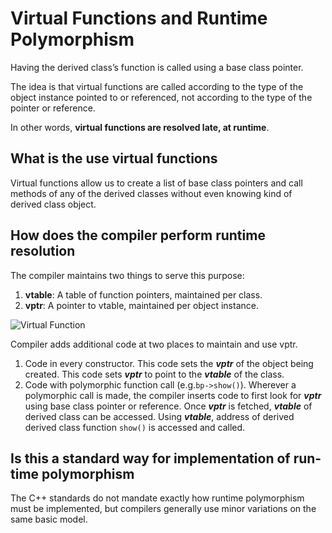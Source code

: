 # Virtual Functions and Runtime Polymorphism
Having the derived class’s function is called using a base class pointer.

The idea is that virtual functions are called according to the type of the object instance 
pointed to or referenced, not according to the type of the pointer or reference.

In other words, **virtual functions are resolved late, at runtime**.

## What is the use virtual functions
Virtual functions allow us to create a list of base class pointers and call methods of any of the derived classes without even knowing kind of derived class object. 

## How does the compiler perform runtime resolution
The compiler maintains two things to serve this purpose:
1. **vtable**: A table of function pointers, maintained per class.
1. **vptr**: A pointer to vtable, maintained per object instance.

![Virtual Function](VirtualFunction.png)

Compiler adds additional code at two places to maintain and use vptr.
1. Code in every constructor. This code sets the **_vptr_** of the object being created. This 
code sets **_vptr_** to point to the **_vtable_** of the class.
1. Code with polymorphic function call (e.g.`bp->show()`). Wherever a polymorphic call is made, 
the compiler inserts code to first look for **_vptr_** using base class pointer or reference. 
Once **_vptr_** is fetched, **_vtable_** of derived class can be accessed. Using **_vtable_**, 
address of derived derived class function `show()` is accessed and called. 

## Is this a standard way for implementation of run-time polymorphism
The C++ standards do not mandate exactly how runtime polymorphism must be implemented, but 
compilers generally use minor variations on the same basic model.





